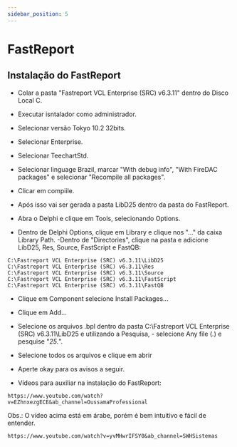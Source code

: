 ```yaml
---
sidebar_position: 5
---
```


# FastReport

## Instalação do FastReport

- Colar a pasta "Fastreport VCL Enterprise (SRC) v6.3.11" dentro do Disco Local C.
- Executar isntalador como administrador.
- Selecionar versão Tokyo 10.2 32bits.
- Selecionar Enterprise.
- Selecionar TeechartStd.
- Selecionar linguage Brazil, marcar "With debug info", "With FireDAC packages" e selecionar "Recompile all packages".
- Clicar em compiile.

- Após isso vai ser gerada a pasta LibD25 dentro da pasta do FastReport.
- Abra o Delphi e clique em Tools, selecionando Options.
- Dentro de Delphi Options, clique em Library e clique nos "..." da caixa Library Path.
-Dentro de "Directories", clique na pasta e adicione LibD25, Res, Source, FastScript e FastQB:
```
C:\Fastreport VCL Enterprise (SRC) v6.3.11\LibD25
C:\Fastreport VCL Enterprise (SRC) v6.3.11\Res
C:\Fastreport VCL Enterprise (SRC) v6.3.11\Source
C:\Fastreport VCL Enterprise (SRC) v6.3.11\FastScript
C:\Fastreport VCL Enterprise (SRC) v6.3.11\FastQB
```
- Clique em Component selecione Install Packages...
- Clique em Add...
- Selecione os arquivos .bpl dentro da pasta C:\Fastreport VCL Enterprise (SRC) v6.3.11\LibD25 e utilizando a Pesquisa, - selecione Any file (*.*) e pesquise "*25.*". 
- Selecione todos os arquivos e clique em abrir 
- Aperte okay para os avisos a seguir.

- Vídeos para auxiliar na instalação do FastReport:
```
https://www.youtube.com/watch?v=EZhnxezgECE&ab_channel=OussamaProfessional
```
Obs.: O vídeo acima está em árabe, porém é bem intuitivo e fácil de entender.

```
https://www.youtube.com/watch?v=yvMHwrIFSY0&ab_channel=SWHSistemas
```